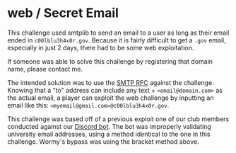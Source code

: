 # web / Secret Email

This challenge used smtplib to send an email to a user as long as their email ended in `c00lblu3h4x0r.gov`. Because it is fairly difficult to get a `.gov` email, especially in just 2 days, there had to be some web exploitation. 

If someone was able to solve this challenge by registering that domain name, please contact me. 

The intended solution was to use the [SMTP RFC](https://www.rfc-editor.org/rfc/rfc2821) against the challenge. Knowing that a "to" address can include any text + `<email@domain.com>` as the actual email, a player can exploit the web challenge by inputting an email like this: `<myemail@gmail.com>@c00lblu3h4x0r.gov`. 

This challenge was based off of a previous exploit one of our club members conducted against our [Discord bot](https://github.com/uahcyber/cyberbot). The bot was improperly validating university email addresses, using a method identical to the one in this challenge. Wormy's bypass was using the bracket method above. 